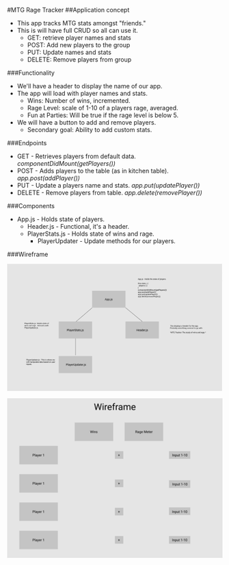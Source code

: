 #MTG Rage Tracker
##Application concept
  - This app tracks MTG stats amongst "friends."
  - This is will have full CRUD so all can use it.
    - GET: retrieve player names and stats
    - POST: Add new players to the group
    - PUT: Update names and stats
    - DELETE: Remove players from group
  
###Functionality
  - We'll have a header to display the name of our app.
  - The app will load with player names and stats.
    - Wins: Number of wins, incremented.
    - Rage Level: scale of 1-10 of a players rage, averaged.
    - Fun at Parties: Will be true if the rage level is below 5.
  - We will have a button to add and remove players.
    - Secondary goal: Ability to add custom stats.
  
###Endpoints
  - GET - Retrieves players from default data. *componentDidMount(getPlayers())*
  - POST - Adds players to the table (as in kitchen table). *app.post(addPlayer())*
  - PUT - Update a players name and stats.  *app.put(updatePlayer())*
  - DELETE - Remove players from table. *app.delete(removePlayer())*

###Components
  - App.js - Holds state of players.
    - Header.js - Functional, it's a header.
    - PlayerStats.js - Holds state of wins and rage.
      - PlayerUpdater - Update methods for our players.

###Wireframe

![Backend](https://github.com/jgibbons7/nodb-project/blob/master/src/screenshots/nodb-project.png)

![Wireframe](https://github.com/jgibbons7/nodb-project/blob/master/src/screenshots/nodb-project2.png)

